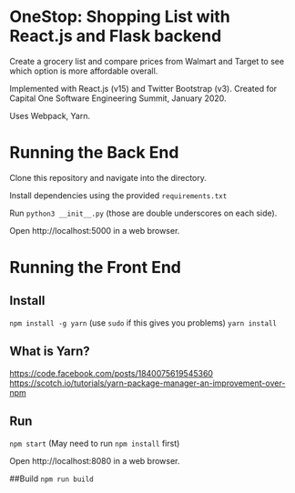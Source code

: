 # OneStop: Shopping List with React.js and Flask backend

Create a grocery list and compare prices from Walmart and Target to see which option is more affordable overall.

Implemented with React.js (v15) and Twitter Bootstrap (v3). Created for Capital One Software Engineering Summit, January 2020.

Uses Webpack, Yarn.


# Running the Back End
Clone this repository and navigate into the directory.

Install dependencies using the provided `requirements.txt`

Run `python3 __init__.py` (those are double underscores on each side). 

Open http://localhost:5000 in a web browser.

# Running the Front End

## Install
`npm install -g yarn` (use `sudo` if this gives you problems)
`yarn install`

## What is Yarn?
https://code.facebook.com/posts/1840075619545360
https://scotch.io/tutorials/yarn-package-manager-an-improvement-over-npm

## Run
`npm start` (May need to run `npm install` first)

Open http://localhost:8080 in a web browser.

##Build
`npm run build`
